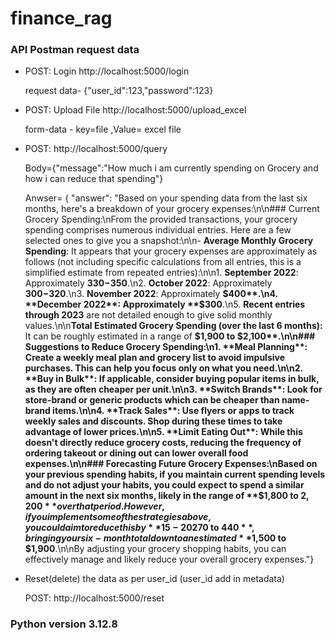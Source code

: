 # finance_rag

### API Postman request data
- POST: Login http://localhost:5000/login

  request data- {"user_id":123,"password":123}
- POST: Upload File http://localhost:5000/upload_excel

  form-data - key=file ,Value= excel file
- POST: http://localhost:5000/query

  Body={"message":"How much i am currently spending on Grocery and how i can reduce that spending"}

  Anwser= {
    "answer": "Based on your spending data from the last six months, here's a breakdown of your grocery expenses:\n\n### Current Grocery Spending:\nFrom the provided transactions, your grocery spending comprises numerous individual entries. Here are a few selected ones to give you a snapshot:\n\n- **Average Monthly Grocery Spending**: It appears that your grocery expenses are approximately as follows (not including specific calculations from all entries, this is a simplified estimate from repeated entries):\n\n1. **September 2022**: Approximately **$330-$350**.\n2. **October 2022**: Approximately **$300-$320**.\n3. **November 2022**: Approximately **$400**.\n4. **December 2022**: Approximately **$300**.\n5. **Recent entries through 2023** are not detailed enough to give solid monthly values.\n\n**Total Estimated Grocery Spending (over the last 6 months):** It can be roughly estimated in a range of **$1,900 to $2,100**.\n\n### Suggestions to Reduce Grocery Spending:\n1. **Meal Planning**: Create a weekly meal plan and grocery list to avoid impulsive purchases. This can help you focus only on what you need.\n\n2. **Buy in Bulk**: If applicable, consider buying popular items in bulk, as they are often cheaper per unit.\n\n3. **Switch Brands**: Look for store-brand or generic products which can be cheaper than name-brand items.\n\n4. **Track Sales**: Use flyers or apps to track weekly sales and discounts. Shop during these times to take advantage of lower prices.\n\n5. **Limit Eating Out**: While this doesn't directly reduce grocery costs, reducing the frequency of ordering takeout or dining out can lower overall food expenses.\n\n### Forecasting Future Grocery Expenses:\nBased on your previous spending habits, if you maintain current spending levels and do not adjust your habits, you could expect to spend a similar amount in the next six months, likely in the range of **$1,800 to $2,200** over that period. However, if you implement some of the strategies above, you could aim to reduce this by **15-20%**, which would be a savings of approximately **$270 to $440**, bringing your six-month total down to an estimated **$1,500 to $1,900**.\n\nBy adjusting your grocery shopping habits, you can effectively manage and likely reduce your overall grocery expenses."}

- Reset(delete) the data as per user_id (user_id add in metadata)
  
  POST: http://localhost:5000/reset

### Python version 3.12.8
